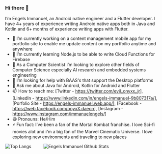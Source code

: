 ### Hi there 👋
I’m Engels Immanuel, an Android native engineer and a Flutter developer. I have 4+ years of experience writing Android native apps both in Java and Kotlin and 6+ months of experience writing apps with Flutter.

- 🔭 I’m currently working on a content management mobile app for my portfolio site to enable me update content on my portfoilio anytime and anywhere
- 🌱 I’m currently learning Node.js to be able to write Cloud Functions for Firebase
- 👯 As a Computer Scientist I’m looking to explore other fields of Computer Science especially AI research and embedded systems engineering
- 🤔 I’m looking for help with BAAS's that support the Desktop platforms
- 💬 Ask me about Java for Android, Kotlin for Android and Flutter
- 📫 How to reach me: [Twitter - https://twitter.com/evil_onyxx_jr], [LinkedIn - https://www.linkedin.com/in/engels-immanuel-9b807317a/], [Porfolio Site - https://engels-immanuel.web.app/], [Facebook - https://web.facebook.com/onyxX.daeon], [Instagram - https://www.instagram.com/immanuelengels/]
- 😄 Pronouns: He/Him
- ⚡ Fun fact: I’ve been a fan of the Mortal Kombat franchise. I love Sci-fi movies alot and i'm a big fan of the Marvel Cinematic Universe. I love exploring new environments and traveling to new places

![Top Langs](https://github-readme-stats.vercel.app/api/top-langs/?username=Daeon97&theme=tokyonight) &emsp; &emsp; ![Engels Immanuel Github Stats](https://github-readme-stats.vercel.app/api?username=Daeon97&&show_icons=true&tile_color=ffffff&com_color=bb2acf&&text_color=daf7dc&bg_color=191919)
